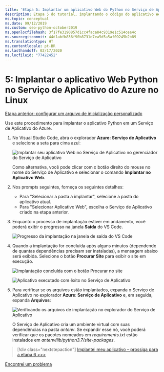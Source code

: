 ```yaml
---
title: 'Etapa 5: Implantar um aplicativo Web do Python no Serviço de Aplicativo do Azure no Linux usando o VS Code'
description: Etapa 5 do tutorial, implantando o código do aplicativo Web
ms.topic: conceptual
ms.date: 09/12/2019
ms.custom: seo-python-october2019
ms.openlocfilehash: 3f17fe3190857d1cc4faca84c9319e1c514cea4c
ms.sourcegitcommit: 44d1abfb836f90b8731d7ea5d5a5af09245b2b89
ms.translationtype: HT
ms.contentlocale: pt-BR
ms.lasthandoff: 02/17/2020
ms.locfileid: "77422452"
---
```

# <a name="5-deploy-your-python-web-app-to-azure-app-service-on-linux"></a>5: Implantar o aplicativo Web Python no Serviço de Aplicativo do Azure no Linux

[Etapa anterior: configurar um arquivo de inicialização personalizado](tutorial-deploy-app-service-on-linux-04.md)

Use este procedimento para implantar o aplicativo Python em um Serviço de Aplicativo do Azure.

1. No Visual Studio Code, abra o explorador **Azure: Serviço de Aplicativo** e selecione a seta para cima azul:

   ![Implantar seu aplicativo Web no Serviço de Aplicativo no gerenciador do Serviço de Aplicativo](media/deploy-azure/deploy-web-app-to-app-service-in-app-service-explorer.png)

    Como alternativa, você pode clicar com o botão direito do mouse no nome do Serviço de Aplicativo e selecionar o comando **Implantar no Aplicativo Web**.

1. Nos prompts seguintes, forneça os seguintes detalhes:

    - Para "Selecionar a pasta a implantar", selecione a pasta do aplicativo atual.
    - Para "Selecionar Aplicativo Web", escolha o Serviço de Aplicativo criado na etapa anterior.

1. Enquanto o processo de implantação estiver em andamento, você poderá exibir o progresso na janela **Saída** do VS Code.

    ![Progresso da implantação na janela de saída do VS Code](media/deploy-azure/view-deployment-progress-in-visual-studio-code-output.png)

1. Quando a implantação for concluída após alguns minutos (dependendo de quantas dependências precisam ser instaladas), a mensagem abaixo será exibida. Selecione o botão **Procurar Site** para exibir o site em execução.

    ![Implantação concluída com o botão Procurar no site](media/deploy-azure/web-app-deployment-complete-with-browse-website-button.png)

    ![Aplicativo executado com êxito no Serviço de Aplicativo](media/deploy-azure/web-app-running-successfully-on-app-service.png)

1. Para verificar se os arquivos estão implantados, expanda o Serviço de Aplicativo no explorador **Azure: Serviço de Aplicativo** e, em seguida, expanda **Arquivos**:

    ![Verificando os arquivos de implantação no explorador do Serviço de Aplicativo](media/deploy-azure/expand-files-node-to-check-deployment-of-web-app-files.png)

    O Serviço de Aplicativo cria um ambiente virtual com suas dependências na pasta *antenv*. Se expandir esse nó, você poderá verificar que os pacotes nomeados em *requirements.txt* estão instalados em *antenv/lib/python3.7/site-packages*.

> [!div class="nextstepaction"]
> [Implantei meu aplicativo – prossiga para a etapa 6 >>>](tutorial-deploy-app-service-on-linux-06.md)

[Encontrei um problema](https://www.research.net/r/PWZWZ52?tutorial=vscode-appservice-python&step=05-deploy-app)
